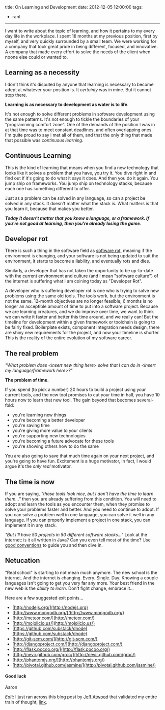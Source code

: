 title: On Learning and Development
date: 2012-12-05 12:00:00
tags:
 - rant
---

I want to write about the topic of learning, and how it pertains to my every day life in the workplace. I 
spent 18 months at my previous position, first by myself, and very quickly surrounded by a small team. We were working
for a company that took great pride in being different, focused, and innovative. A company that made every effort to 
solve the needs of the client when noone else could or wanted to.

## Learning as a necessity
I don't think it's disputed by anyone that learning is necessary to become adept at whatever your position is. It 
_certainly_ was in mine. But it cannot stop there.

__Learning is as necessary to development as water is to life.__

It's not enough to solve different problems in software development using the same patterns. It's not enough to 
tickle the boundaries of your "programming comfort zone". One of the demands of the position I was in at that time was 
to meet constant deadlines, and often overlapping ones. I'm quite proud to say I met all of them, and that the only 
thing that made that possible was _continuous learning_.

## Continuous Learning
This is the kind of learning that means when you find a new technology that looks like it solves a problem that you 
have, you try it. You dive right in and find out if it's going to do what it says it does. And then you do it again.
You jump ship on frameworks. You jump ship on technology stacks, because each one has something different to offer.

Just as a problem can be solved in any language, so can a project be solved in any stack. It doesn't matter what the 
stack is. What matters is that you learn it, because that makes you better. 

__*Today it doesn't matter that you know a language, or a framework. If you're not good at learning, then you're 
already losing the game*__.

## Developer rot
There is such a thing in the software field as [software rot](http://en.wikipedia.org/wiki/Software_rot), meaning if
the environment is changing, and your software is not being updated to suit the environment, it starts to become a 
liability, and eventually rots and dies.

Similarly, a developer that has not taken the opportunity to be up-to-date with the current environment and culture 
(and I mean "software culture") of the internet is suffering what I am coining today as "Developer Rot". 

A developer who is suffering developer rot is one who is trying to solve new problems using the same old tools. The 
tools work, but the environment is not the same. 12-month objectives are no longer feasible, 6 months is no longer an 
acceptible amount of time to put into a software project. Because we are learning creatures, and we do improve over
time, we want to think we can write it faster and better this time around, and we really can! But the timeline for 
development within a given framework or toolchain is going to be fairly fixed. Boilerplate exists, component 
integration needs design, there are shiny new requirements for the project, and now your timeline is shorter. This is
the reality of the entire evolution of my software career.

## The real problem
*"What problem does &lt;insert new thing here&gt; solve that I can do in &lt;insert my language/framework here&gt;?"*

**The problem of time.** 

If you spend (to pick a number) 20 hours to build a project using your current tools, and the new tool 
promises to cut your time in half, you have 10 hours now to learn that new tool. The gain beyond that becomes several-
fold: 

 * you're learning new things
 * you're becoming a better developer
 * you're saving time
 * you're giving more value to your clients
 * you're supporting new technologies
 * you're becoming a future advocate for these tools
 * you're showing others how to do the same

You are also going to save that much time again on your next project, and you're going to have fun. Excitement is a 
huge motivator, in fact, I would argue it's the _only real_ motivator.

## The time is now
If you are saying, *"those tools look nice, but I don't have the time to learn them..."* then you are already suffering 
from this condition. You will need to adopt and learn the tools as you encounter them, when they promise to solve your
problems faster and better. And you need to continue to adopt. If you can solve a problem well in one language, you 
can solve it well in any language. If you can properly implement a project in one stack, you can implement it in any
stack. 

*"But I'll have 50 projects in 50 different software stacks..."* Look at the internet: is it all written in Java? Can you
even tell most of the time? Use [good conventions](http://www.12factor.net/) to guide you and then dive in.

## Netucation
"Real school" is starting to not mean much anymore. The new school is the internet. And the internet is changing. Every.
Single. Day. Knowing a couple languages isn't going to get you very far any more. Your best friend in the new web is
the _ability to learn_. Don't fight change, embrace it...

Here are a few suggested exit points...

 * [http://nodejs.org/](http://nodejs.org)
 * [http://www.mongodb.org/](http://www.mongodb.org/)
 * [http://meteor.com/](http://meteor.com/)
 * [http://mojolicio.us/](http://mojolicio.us/)
 * [https://github.com/substack/dnode](https://github.com/substack/dnode)
 * [http://git-scm.com/](http://git-scm.com/)
 * [http://djangoproject.com/](http://djangoproject.com/)
 * [http://flask.pocoo.org/](http://flask.pocoo.org/)
 * [http://nevir.github.com/groc/](http://nevir.github.com/groc/)
 * [http://phantomjs.org/](http://phantomjs.org/)
 * [http://pivotal.github.com/jasmine/](http://pivotal.github.com/jasmine/)

#### Good luck
Aaron

_Edit_: I just ran across this blog post by [Jeff Atwood](https://www.google.ca/search?q=jeff+atwood&sugexp=chrome,mod=13&sourceid=chrome&ie=UTF-8) 
that validated my entire train of thought, [link](http://www.codinghorror.com/blog/2007/06/learning-or-learning-how-to-learn.html).
